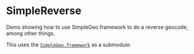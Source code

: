 # SimpleReverse

Demo showing how to use SimpleGeo.framework to do a reverse geocode, among other things.

This uses the [`SimpleGeo.framework`](https://github.com/simplegeo/SimpleGeo.framework) as a submodule.

